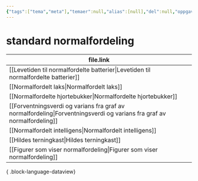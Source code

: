 ```yaml
---
{"tags":["tema","meta"],"temaer":null,"alias":[null],"del":null,"oppgave":null,"fag":null,"eksamen":null,"dg-publish":true,"title":"standard normalfordeling","date":"2023-06-01","modified":"2023-06-01","permalink":"/temaer/standard-normalfordeling/","dgPassFrontmatter":true}
---
```



# standard normalfordeling
| file.link                                                                                                                 |
| ------------------------------------------------------------------------------------------------------------------------- |
| [[Levetiden til normalfordelte batterier\|Levetiden til normalfordelte batterier]]                                     |
| [[Normalfordelt laks\|Normalfordelt laks]]                                                                             |
| [[Normalfordelte hjortebukker\|Normalfordelte hjortebukker]]                                                           |
| [[Forventningsverdi og varians fra graf av normalfordeling\|Forventningsverdi og varians fra graf av normalfordeling]] |
| [[Normalfordelt intelligens\|Normalfordelt intelligens]]                                                               |
| [[Hildes terningkast\|Hildes terningkast]]                                                                             |
| [[Figurer som viser normalfordeling\|Figurer som viser normalfordeling]]                                               |

{ .block-language-dataview}
